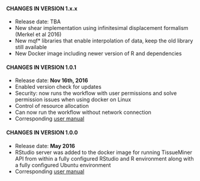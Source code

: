 #### CHANGES IN VERSION 1.x.x


* Release date: TBA
* New shear implementation using infinitesimal displacement formalism (Merkel et al 2016)
* New mqf* libraries that enable interpolation of data, keep the old library still available
* New Docker image including newer version of R and dependencies


#### CHANGES IN VERSION 1.0.1


* Release date: **Nov 16th, 2016**
* Enabled version check for updates
* Security: now runs the workflow with user permissions and solve permission issues when using docker on Linux
* Control of resource allocation
* Can now run the workflow without network connection
* Corresponding [user manual](https://mpicbg-scicomp.github.io/tissue_miner/user_manual/TM_R-UserManual_v1.0.1.html)


#### CHANGES IN VERSION 1.0.0


* Release date: **May 2016**
* RStudio server was added to the docker image for running TissueMiner API from within a fully configured RStudio and R environment along with a fully configured Ubuntu environment
* Corresponding [user manual](https://mpicbg-scicomp.github.io/tissue_miner/user_manual/TM_R-UserManual.html)


